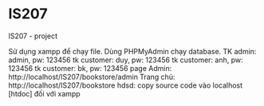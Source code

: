 # IS207
IS207 - project

Sử dụng xampp để chạy file.
Dùng PHPMyAdmin chạy database.
TK admin: admin, pw: 123456
tk customer: duy, pw: 123456
tk customer: anh, pw: 123456
tk customer: bk, pw: 123456
page Admin: http://localhost/IS207/bookstore/admin
Trang chủ: http://localhost/IS207/bookstore
hdsd: copy source code vào localhost [htdoc] đối với xampp
